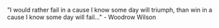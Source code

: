 "I would rather fail in a cause I know some day will triumph, than win in a cause I know some day will fail..."
	 - Woodrow Wilson 
